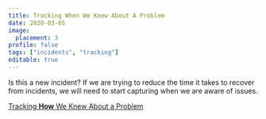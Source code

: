 ```yaml
---
title: Tracking When We Knew About A Problem
date: 2020-03-05
image:
  placement: 3
profile: false
tags: ["incidents", "tracking"]
editable: true
---
```


Is this a new incident? If we are trying to reduce the time it takes to recover from incidents, we will need to start capturing when we are aware of issues.

[Tracking **How** We Knew About a Problem](/post/tracking-how-we-knew-about-a-problem/)